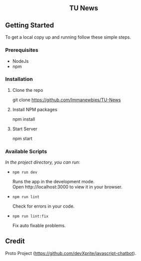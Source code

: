 <div id="top"></div>

<div align="center">
    <h2>TU News</h2>
</div>

<!-- GETTING STARTED -->
## Getting Started

To get a local copy up and running follow these simple steps.

### Prerequisites

* NodeJs
* npm

### Installation

1. Clone the repo

   git clone https://github.com/Immanewbies/TU-News

2. Install NPM packages

   npm install

3. Start Server

   npm start


<!-- Scripts EXAMPLES -->
### Available Scripts

*In the project directory, you can run*:

- `npm run dev`

   Runs the app in the development mode.  
   Open http://localhost:3000 to view it in your browser.

- `npm run lint`

   Check for errors in your code.

- `npm run lint:fix`

   Fix auto fixable problems.

## Credit

Proto Project (https://github.com/devXprite/javascript-chatbot).